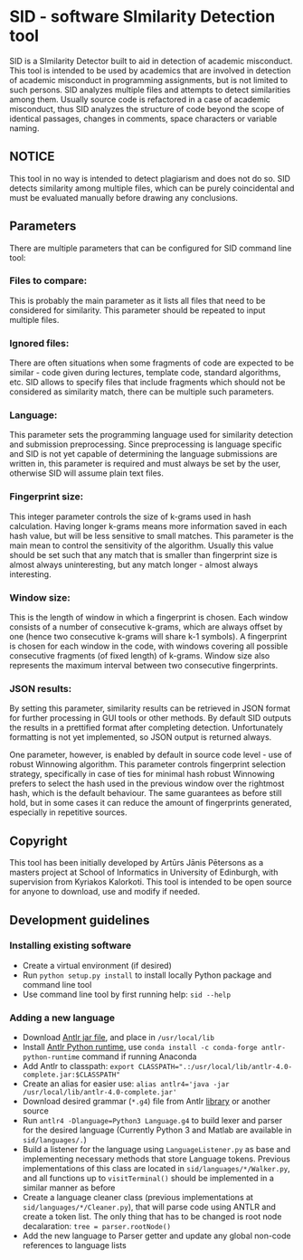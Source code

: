 # SID - software SImilarity Detection tool

SID is a SImilarity Detector built to aid in detection of academic misconduct. 
This tool is intended to be used by academics that are involved in detection of 
academic misconduct in programming assignments, but is not limited to such 
persons. SID analyzes multiple files and attempts to detect similarities among 
them. Usually source code is refactored in a case of academic misconduct, thus 
SID analyzes the structure of code beyond the scope of identical passages, 
changes in comments, space characters or variable naming.

## NOTICE

This tool in no way is intended to detect plagiarism and does not do so. SID 
detects similarity among multiple files, which can be purely coincidental and
must be evaluated manually before drawing any conclusions.

## Parameters

There are multiple parameters that can be configured for SID command line tool:

### Files to compare:
This is probably the main parameter as it lists all files that need to be 
considered for similarity. This parameter should be repeated to input multiple 
files.

### Ignored files: 
There are often situations when some fragments of code are expected to be 
similar - code given during lectures, template code, standard algorithms, etc. 
SID allows to specify files that include fragments which should not be 
considered as similarity match, there can be multiple such parameters.

### Language: 
This parameter sets the programming language used for similarity detection and 
submission preprocessing. Since preprocessing is language specific and SID is 
not yet capable of determining the language submissions are written in, this 
parameter is required and must always be set by the user, otherwise SID will 
assume plain text files.

### Fingerprint size:
This integer parameter controls the size of k-grams used in hash calculation. 
Having longer k-grams means more information saved in each hash value, but will 
be less sensitive to small matches. This parameter is the main mean to control 
the sensitivity of the algorithm. Usually this value should be set such that any 
match that is smaller than fingerprint size is almost always uninteresting, but 
any match longer - almost always interesting.

### Window size: 
This is the length of window in which a fingerprint is chosen. Each window 
consists of a number of consecutive k-grams, which are always offset by one 
(hence two consecutive k-grams will share k-1 symbols). A fingerprint is chosen 
for each window in the code, with windows covering all possible consecutive 
fragments (of fixed length) of k-grams. Window size also represents the maximum 
interval between two consecutive fingerprints.

### JSON results: 
By setting this parameter, similarity results can be retrieved in JSON format 
for further processing in GUI tools or other methods. By default SID outputs the 
results in a prettified format after completing detection. Unfortunately 
formatting is not yet implemented, so JSON output is returned always.

One parameter, however, is enabled by default in source code level - use of 
robust Winnowing algorithm. This parameter controls fingerprint selection 
strategy, specifically in case of ties for minimal hash robust Winnowing prefers 
to select the hash used in the previous window over the rightmost hash, which is 
the default behaviour. The same guarantees as before still hold, but in some 
cases it can reduce the amount of fingerprints generated, especially in 
repetitive sources.

## Copyright

This tool has been initially developed by Artūrs Jānis Pētersons as a masters 
project at School of Informatics in University of Edinburgh, with supervision 
from Kyriakos Kalorkoti. This tool is intended to be open source for anyone to 
download, use and modify if needed. 

## Development guidelines

### Installing existing software

- Create a virtual environment (if desired)
- Run `python setup.py install` to install locally Python package and command 
line tool
- Use command line tool by first running help: `sid --help`

### Adding a new language

- Download [Antlr jar file](https://www.antlr.org/download.html), and place in 
`/usr/local/lib`
- Install [Antlr Python runtime](https://pypi.org/project/antlr4-python3-runtime/),
use `conda install -c conda-forge antlr-python-runtime` command if running 
Anaconda
- Add Antlr to classpath: 
`export CLASSPATH=".:/usr/local/lib/antlr-4.0-complete.jar:$CLASSPATH"`
- Create an alias for easier use: 
`alias antlr4='java -jar /usr/local/lib/antlr-4.0-complete.jar'`
- Download desired grammar (`*.g4`) file from Antlr 
[library](https://github.com/antlr/grammars-v4) or another source
- Run `antlr4 -Dlanguage=Python3 Language.g4` to build lexer and parser for the 
desired language (Currently Python 3 and Matlab are available in 
`sid/languages/.`)
- Build a listener for the language using `LanguageListener.py` as base and 
implementing necessary methods that store Language tokens. Previous 
implementations of this class are located in `sid/languages/*/Walker.py`, and 
all functions up to `visitTerminal()` should be implemented in a similar manner 
as before
- Create a language cleaner class (previous implementations at 
`sid/languages/*/Cleaner.py`), that will parse code using ANTLR and create a 
token list. The only thing that has to be changed is root node decalaration: 
`tree = parser.rootNode()`
- Add the new language to Parser getter and update any global non-code 
references to language lists
